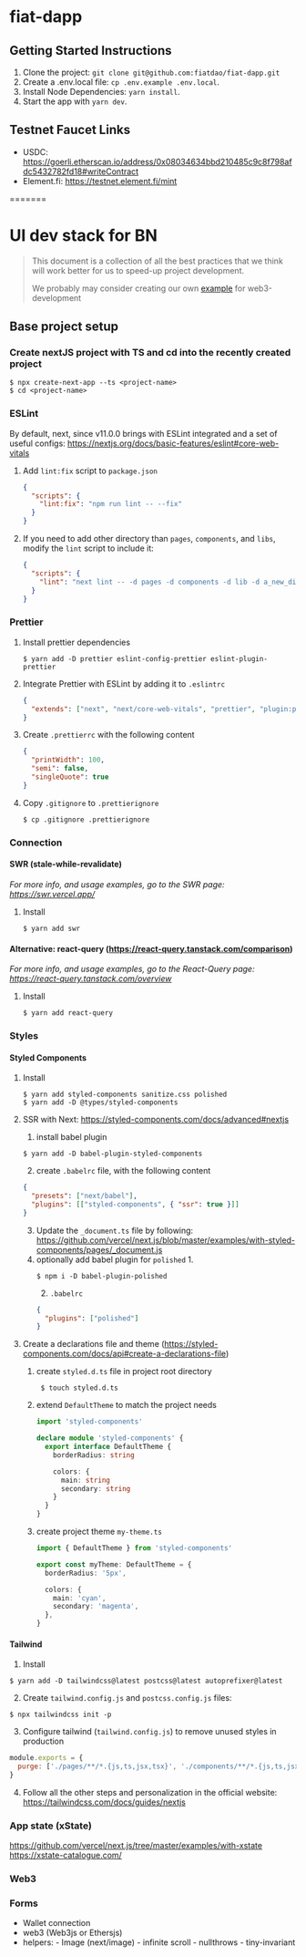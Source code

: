 # fiat-dapp

## Getting Started Instructions
1. Clone the project: `git clone git@github.com:fiatdao/fiat-dapp.git`
2. Create a .env.local file: `cp .env.example .env.local`.
3. Install Node Dependencies: `yarn install`.
4. Start the app with `yarn dev`.

## Testnet Faucet Links
- USDC: https://goerli.etherscan.io/address/0x08034634bbd210485c9c8f798afdc5432782fd18#writeContract
- Element.fi: https://testnet.element.fi/mint

=======


# UI dev stack for BN

> This document is a collection of all the best practices that we think will work better for us to speed-up project development.
>
> We probably may consider creating our own [example](https://github.com/vercel/next.js/tree/canary/examples) for web3-development

## Base project setup

### Create nextJS project with TS and cd into the recently created project

```
$ npx create-next-app --ts <project-name>
$ cd <project-name>
```

### ESLint

By default, next, since v11.0.0 brings with ESLint integrated and a set of useful configs: https://nextjs.org/docs/basic-features/eslint#core-web-vitals

1. Add `lint:fix` script to `package.json`

   ```json
   {
     "scripts": {
       "lint:fix": "npm run lint -- --fix"
     }
   }
   ```

2. If you need to add other directory than `pages`, `components`, and `libs`, modify the `lint` script to include it:
   ```json
   {
     "scripts": {
       "lint": "next lint -- -d pages -d components -d lib -d a_new_directory"
     }
   }
   ```

### Prettier

1. Install prettier dependencies

   ```
   $ yarn add -D prettier eslint-config-prettier eslint-plugin-prettier
   ```

2. Integrate Prettier with ESLint by adding it to `.eslintrc`

   ```json
   {
     "extends": ["next", "next/core-web-vitals", "prettier", "plugin:prettier/recommended"]
   }
   ```

3. Create `.prettierrc` with the following content

   ```json
   {
     "printWidth": 100,
     "semi": false,
     "singleQuote": true
   }
   ```

4. Copy `.gitignore` to `.prettierignore`
   ```
   $ cp .gitignore .prettierignore
   ```

### Connection

#### SWR (stale-while-revalidate)

_For more info, and usage examples, go to the SWR page: https://swr.vercel.app/_

1. Install
   ```
   $ yarn add swr
   ```

#### Alternative: react-query (https://react-query.tanstack.com/comparison)

_For more info, and usage examples, go to the React-Query page: https://react-query.tanstack.com/overview_

1. Install
   ```
   $ yarn add react-query
   ```

### Styles

#### Styled Components

1. Install
   ```
   $ yarn add styled-components sanitize.css polished
   $ yarn add -D @types/styled-components
   ```
2. SSR with Next: https://styled-components.com/docs/advanced#nextjs
   1. install babel plugin
   ```
   $ yarn add -D babel-plugin-styled-components
   ```
   2. create `.babelrc` file, with the following content
   ```json
   {
     "presets": ["next/babel"],
     "plugins": [["styled-components", { "ssr": true }]]
   }
   ```
   3. Update the `_document.ts` file by following: https://github.com/vercel/next.js/blob/master/examples/with-styled-components/pages/_document.js
   1. optionally add babel plugin for `polished`
      1.
      ```
      $ npm i -D babel-plugin-polished
      ```
      2. `.babelrc`
      ```json
      {
        "plugins": ["polished"]
      }
      ```
3. Create a declarations file and theme (https://styled-components.com/docs/api#create-a-declarations-file)

   1. create `styled.d.ts` file in project root directory
      ```
       $ touch styled.d.ts
      ```
   2. extend `DefaultTheme` to match the project needs

      ```ts
      import 'styled-components'

      declare module 'styled-components' {
        export interface DefaultTheme {
          borderRadius: string

          colors: {
            main: string
            secondary: string
          }
        }
      }
      ```

   3. create project theme `my-theme.ts`

      ```ts
      import { DefaultTheme } from 'styled-components'

      export const myTheme: DefaultTheme = {
        borderRadius: '5px',

        colors: {
          main: 'cyan',
          secondary: 'magenta',
        },
      }
      ```

#### Tailwind

1. Install

```
$ yarn add -D tailwindcss@latest postcss@latest autoprefixer@latest
```

2. Create `tailwind.config.js` and `postcss.config.js` files:

```
$ npx tailwindcss init -p
```

3. Configure tailwind (`tailwind.config.js`) to remove unused styles in production

```js
module.exports = {
  purge: ['./pages/**/*.{js,ts,jsx,tsx}', './components/**/*.{js,ts,jsx,tsx}'],
}
```

4. Follow all the other steps and personalization in the official website: https://tailwindcss.com/docs/guides/nextjs

### App state (xState)

https://github.com/vercel/next.js/tree/master/examples/with-xstate
https://xstate-catalogue.com/

### Web3

### Forms

- Wallet connection
- web3 (Web3js or Ethersjs)
- helpers: - Image (next/image) - infinite scroll - nullthrows - tiny-invariant
